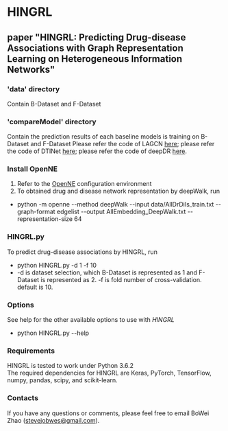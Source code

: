 # HINGRL
## paper "HINGRL: Predicting Drug-disease Associations with Graph Representation Learning on Heterogeneous Information Networks"

### 'data' directory
Contain B-Dataset and F-Dataset

### 'compareModel' directory
Contain the prediction results of each baseline models is training on B-Dataset and F-Dataset
Please refer the code of LAGCN [here](https://github.com/storyandwine/LAGCN); please refer the code of DTINet [here](https://github.com/luoyunan/DTINet); please refer the code of deepDR [here](https://github.com/ChengF-Lab/deepDR).

### Install OpenNE
1. Refer to the [OpenNE](https://github.com/thunlp/OpenNE/tree/pytorch) configuration environment
2. To obtained drug and disease network representation by deepWalk, run
  - python -m openne --method deepWalk --input data/AllDrDiIs_train.txt --graph-format edgelist --output AllEmbedding_DeepWalk.txt --representation-size 64

### HINGRL.py
To predict drug-disease associations by HINGRL, run
  - python HINGRL.py -d 1 -f 10 
  - -d is dataset selection, which B-Dataset is represented as 1 and F-Dataset is represented as 2. -f is fold number of cross-validation. default is 10.   

### Options
See help for the other available options to use with *HINGRL*
  - python HINGRL.py --help

### Requirements
HINGRL is tested to work under Python 3.6.2  
The required dependencies for HINGRL are Keras, PyTorch, TensorFlow, numpy, pandas, scipy, and scikit-learn.

### Contacts
If you have any questions or comments, please feel free to email BoWei Zhao (stevejobwes@gmail.com).
